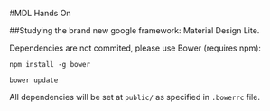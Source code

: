 #MDL Hands On

##Studying the brand new google framework: Material Design Lite.

Dependencies are not commited, please use Bower (requires npm):

`npm install -g bower`

`bower update`

All dependencies will be set at `public/` as specified in `.bowerrc` file.
